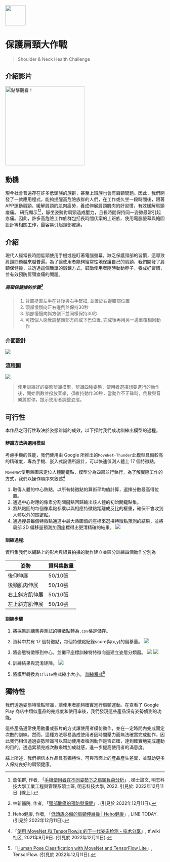 <img style="width:64px" src="https://i.imgur.com/IIcY60W.png" />

# 保護肩頸大作戰
> Shoulder & Neck Health Challenge

## 介紹影片
<a href="http://www.youtube.com/watch?v=CbMVVM_KWxY"><img title="點擊觀看！" src="https://i.imgur.com/cvYkDEl.png" height="250" ></a>

## 動機
現今社會普遍存在許多低頭族的族群，甚至上班族也會有肩頸問題。因此，我們開發了一款應用程式，能夠提醒高危險族群的人們，在工作或久坐一段時間後，跟著APP運動肩頸，緩解肩頸的肌肉疲勞，養成伸展肩頸肌肉的好習慣，有效緩解肩頸痠痛。 研究顯示[^1][^2]，靜坐姿勢對肩頸造成壓力，且長時間保持同一姿勢最常引起疼痛。因此，許多高危險工作族群包括長時間伏案的上班族、使用電腦螢幕與繪圖設計等相關工作，最容易引起頸部痠痛。
 	
## 介紹
現代人經常長時間低頭使用手機或是盯著電腦螢幕，缺乏保護頸部的習慣，這導致肩頸問題越來越普遍。為了讓使用者能夠經常性地保護自己的肩頸，我們開發了肩頸保健操，並透過這個簡單的鍛鍊方式，鼓勵使用者隨時動動脖子，養成好習慣，並有效預防肩頸痠痛的問題。

##### 肩頸保健操的步驟[^3]
> 1.	背部挺直左手在背後與右手緊扣, 並置於右邊腰部位置 
> 2.	頭部慢慢向正右邊倒並保持30秒
> 3.	頭部慢慢向斜方倒下並同樣保持30秒 
> 4.	可按個人感覺調整頭部方向或下巴位置, 完成後再用另一邊重覆相同動作
 
### 介面設計
![](https://i.imgur.com/6Lt20Jo.png)

### 流程圖
![](https://i.imgur.com/1wmyo8G.png)
> 使用訓練好的姿態辨識模型，辨識四種姿態，使用者選擇想要進行的動作後，開始倒數並撥放音樂，須維持動作30秒，當動作不正確時，倒數與音樂將暫停，提示使用者調整姿態。

## 可行性
  本作品之可行性取決於姿態辨識的成效，以下探討我們成功訓練出模型的過程。

#### 辨識方法與選用模型
考慮手機的性能，我們使用由 Google 所推出的`MoveNet-Thunder`此模型具備較高的精確度，專為手機、嵌入式設備所設計，可以快速偵測人體上 17 個特徵點。

`MoveNet`使用熱圖來定位人體關鍵點，模型分為四部並行執行，為了解實際工作的方式，我們以操作順序來敘述[^4]

1.	取得人體的中心熱點，以所有特徵點的算術平均值計算，選擇分數最高得位置。
2.	通過中心對應的像素分割關鍵點回歸輸出該人體的初始關鍵點集。
3.	將熱點圖的每個像素點都乘以與相應特徵點距離成反比的權重，確保不會收到人體以外的關鍵點。
4.	通過搜尋每個特徵點通道中最大熱圖值的座標來選擇特徵點預測的結果，並將局部 2D 偏移量預測加回座標得出更清精確的結果。
![](https://i.imgur.com/OluROxp.png)


#### 訓練過程:
資料集我們以網路上的影片與組員拍攝的動作建立並區分訓練四個動作分別為

| 姿勢           | 資料集數量    |
| ------------ | ---------- |
| 後仰伸展         | 50/10張    |
| 後頸肌肉伸展       | 50/10張    |
| 右上斜方肌伸展      | 50/10張    |
| 左上斜方肌伸展      | 50/10張    | 

#### 訓練步驟
 	 
1. 將採集訓練集與測試的特徵點轉為`.csv`格是儲存。
2. 資料中共有 17 個特徵點，每個特徵點紀錄score與(x,y)的偏移量。
![](https://i.imgur.com/y783GKb.png)

3. 將姿態特徵移到中心，並攤平座標訓練特特徵向量建立姿態分類器。
![](https://i.imgur.com/BsClSKO.png)
![](https://i.imgur.com/vrycIfk.png)

4. 訓練結果與混淆矩陣。
![](https://i.imgur.com/y6y38Ut.png)

5. 將模型轉換為`tflite`格式縮小大小。
[訓練程式](https://colab.research.google.com/drive/10wGaJf1ts6ldb85SSfY6AK8PFCSEx1zF?usp=sharing)[^6]

## 獨特性
我們透過姿態特徵點辨識，讓使用者能夠確實進行肩頸運動。在查看了 Google Play 商店中類似產品的完成度和使用率後，我們發現這些產品沒有姿勢偵測的功能。

這些產品通常使用動畫或影片的方式讓使用者模仿動作，並在一定時間內完成固定次數的訓練。然而，這種方法容易造成使用者因時間壓力而無法確實完成動作，因此我們相信透過姿勢辨識可以幫助使用者檢測動作是否正確，達到確實地完成運動的目的。透過累積完成次數來增加成就感，進一步提高使用者的滿意度。

綜上所述，我們相信本作品具有獨特性，可與市面上的產品產生差異，並幫助更多人保持良好的肩頸健康。

[^1]:詹佑群, 作者, 「[手機使用者在不同姿勢下之肩頸負荷分析](https://ndltd.ncl.edu.tw/cgi-bin/gs32/gsweb.cgi/ccd=NNcOVO/record?r1=2&h1=0)」, 碩士論文, 明志科技大學工業工程與管理系碩士班, 明志科技大學, 2022. 引見於: 2022年12月11日. [線上].
[^2]:林新醫院, 作者, 「[頸部酸痛的預防與保健](http://www.lshosp.com.tw/衛教園地/復健科/頸部酸痛的預防與保健/)」. (引見於 2022年12月11日).
[^3]:Heho健康, 作者, 「[低頭族必備的肩頸伸展操 | Heho健康](https://today.line.me/tw/v2/article/9ZeYXr)」, LINE TODAY.  (引見於 2022年12月11日).
[^4]:「[使用 MoveNet 和 TensorFlow.js 的下一代姿态检测 - 技术分享](https://discuss.tf.wiki/t/topic/1844 )」, tf.wiki 社区, 2021年9月9日. (引見於 2022年12月11日).
[^5]:「[快速舒緩 頸部僵硬疼痛｜早晚一次8分鐘頸部伸展運動｜Stretch Exercise for Neck Pain| Do it every day and night| - YouTube](https://www.youtube.com/watch?v=MwHCEoOSs1E&t=46s)」.  (引見於 2022年12月11日).
[^6]:「[Human Pose Classification with MoveNet and TensorFlow Lite](https://www.tensorflow.org/lite/tutorials/pose_classification )」, TensorFlow. (引見於 2022年12月11日).

